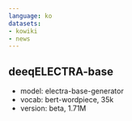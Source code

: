 ```yaml
---
language: ko
datasets:
- kowiki
- news
---
```


deeqELECTRA-base
---

- model: electra-base-generator
- vocab: bert-wordpiece, 35k
- version: beta, 1.71M

